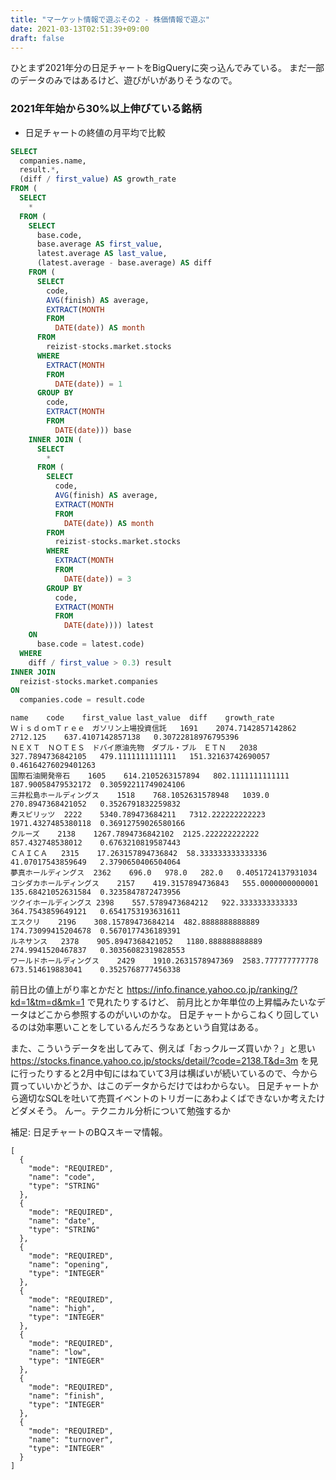 ```yaml
---
title: "マーケット情報で遊ぶその2 - 株価情報で遊ぶ"
date: 2021-03-13T02:51:39+09:00
draft: false
---
```


ひとまず2021年分の日足チャートをBigQueryに突っ込んでみている。
まだ一部のデータのみではあるけど、遊びがいがありそうなので。

<!--more-->

### 2021年年始から30%以上伸びている銘柄
* 日足チャートの終値の月平均で比較

```sql
SELECT
  companies.name,
  result.*,
  (diff / first_value) AS growth_rate
FROM (
  SELECT
    *
  FROM (
    SELECT
      base.code,
      base.average AS first_value,
      latest.average AS last_value,
      (latest.average - base.average) AS diff
    FROM (
      SELECT
        code,
        AVG(finish) AS average,
        EXTRACT(MONTH
        FROM
          DATE(date)) AS month
      FROM
        reizist-stocks.market.stocks
      WHERE
        EXTRACT(MONTH
        FROM
          DATE(date)) = 1
      GROUP BY
        code,
        EXTRACT(MONTH
        FROM
          DATE(date))) base
    INNER JOIN (
      SELECT
        *
      FROM (
        SELECT
          code,
          AVG(finish) AS average,
          EXTRACT(MONTH
          FROM
            DATE(date)) AS month
        FROM
          reizist-stocks.market.stocks
        WHERE
          EXTRACT(MONTH
          FROM
            DATE(date)) = 3
        GROUP BY
          code,
          EXTRACT(MONTH
          FROM
            DATE(date)))) latest
    ON
      base.code = latest.code)
  WHERE
    diff / first_value > 0.3) result
INNER JOIN
  reizist-stocks.market.companies
ON
  companies.code = result.code
```

```
name	code	first_value	last_value	diff	growth_rate
ＷｉｓｄｏｍＴｒｅｅ　ガソリン上場投資信託	1691	2074.7142857142862	2712.125	637.4107142857138	0.30722818976795396
ＮＥＸＴ　ＮＯＴＥＳ　ドバイ原油先物　ダブル・ブル　ＥＴＮ	2038	327.7894736842105	479.1111111111111	151.32163742690057	0.46164276029401263
国際石油開発帝石	1605	614.2105263157894	802.1111111111111	187.90058479532172	0.30592211749024106
三井松島ホールディングス	1518	768.1052631578948	1039.0	270.8947368421052	0.3526791832259832
寿スピリッツ	2222	5340.789473684211	7312.222222222223	1971.4327485380118	0.36912759026580166
クルーズ	2138	1267.7894736842102	2125.222222222222	857.432748538012	0.6763210819587443
ＣＡＩＣＡ	2315	17.263157894736842	58.333333333333336	41.07017543859649	2.3790650406504064
夢真ホールディングス	2362	696.0	978.0	282.0	0.4051724137931034
コシダカホールディングス	2157	419.3157894736843	555.0000000000001	135.68421052631584	0.3235847872473956
ツクイホールディングス	2398	557.5789473684212	922.3333333333333	364.7543859649121	0.6541753193631611
エスクリ	2196	308.15789473684214	482.8888888888889	174.73099415204678	0.5670177436189391
ルネサンス	2378	905.8947368421052	1180.888888888889	274.9941520467837	0.30356082319828553
ワールドホールディングス	2429	1910.2631578947369	2583.777777777778	673.514619883041	0.3525768777456338
```

前日比の値上がり率とかだと https://info.finance.yahoo.co.jp/ranking/?kd=1&tm=d&mk=1 で見れたりするけど、
前月比とか年単位の上昇幅みたいなデータはどこから参照するのがいいのかな。
日足チャートからこねくり回しているのは効率悪いことをしているんだろうなあという自覚はある。

また、こういうデータを出してみて、例えば「おっクルーズ買いか？」と思い https://stocks.finance.yahoo.co.jp/stocks/detail/?code=2138.T&d=3m を見に行ったりすると2月中旬にはねていて3月は横ばいが続いているので、今から買っていいかどうか、はこのデータからだけではわからない。
日足チャートから適切なSQLを吐いて売買イベントのトリガーにあわよくばできないか考えたけどダメそう。
んー。テクニカル分析について勉強するか




補足: 日足チャートのBQスキーマ情報。

```
[
  {
    "mode": "REQUIRED",
    "name": "code",
    "type": "STRING"
  },
  {
    "mode": "REQUIRED",
    "name": "date",
    "type": "STRING"
  },
  {
    "mode": "REQUIRED",
    "name": "opening",
    "type": "INTEGER"
  },
  {
    "mode": "REQUIRED",
    "name": "high",
    "type": "INTEGER"
  },
  {
    "mode": "REQUIRED",
    "name": "low",
    "type": "INTEGER"
  },
  {
    "mode": "REQUIRED",
    "name": "finish",
    "type": "INTEGER"
  },
  {
    "mode": "REQUIRED",
    "name": "turnover",
    "type": "INTEGER"
  }
]
```


